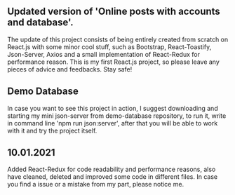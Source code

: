 ## Updated version of 'Online posts with accounts and database'.

The update of this project consists of being entirely created from scratch on React.js with some minor cool stuff, such as Bootstrap, React-Toastify, Json-Server, Axios and a small implementation of React-Redux for performance reason. This is my first React.js project, so please leave any pieces of advice and feedbacks. Stay safe!

## Demo Database

In case you want to see this project in action, I suggest downloading and starting my mini json-server from demo-database repository, to run it, write in command line 'npm run json:server', after that you will be able to work with it and try the project itself.

## 10.01.2021

Added React-Redux for code readability and performance reasons, also have cleaned, deleted and improved some code in different files. In case you find a issue or a mistake from my part, please notice me.
